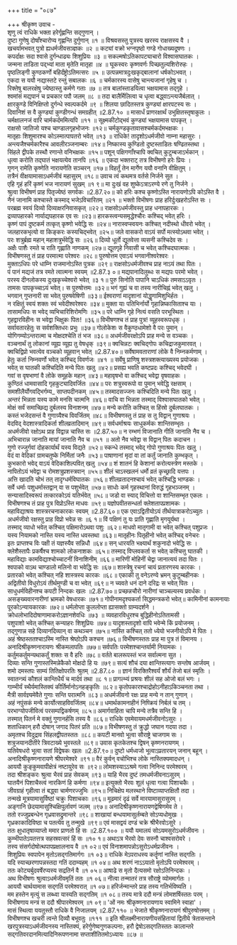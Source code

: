 +++
title = "०८७"

+++
श्रीकृष्ण उवाच -  
शृणु त्वं राधिके भक्ता हरेर्गृह्णन्ति सद्गुणान् ।  
दुष्टा गुणेषु दोषाँश्चारोप्य गृह्णन्ति दुर्गुणान् ॥१ ॥
विश्रवसस्तु पुत्रस्य खरस्य राक्षसस्य वै ।  
खचर्यामभवत् पुत्रो ह्यधर्मजीवसञ्ज्ञकः ॥२ ॥
कट्यां वक्रो भग्नपृष्ठो गण्डे गोधाख्यदूषणः ।  
कपर्दाक्षः सदा श्वासे दुर्गन्धाढ्यः शिशुप्रियः ॥३ ॥
सकल्मषोऽतिकापट्याचारो विश्वासघातकः ।  
जन्मना ताडिता पद्भ्यां माता मृतेति मातृहा ॥४ ॥
घूकस्वरः कृष्णवर्णः पिच्छतुल्यशिरोरुहः ।  
पृष्ठलिङ्गी कुण्ठकर्णो बहिर्दंष्ट्रोऽतिमत्सरः ॥५ ॥
उत्पन्नमात्रदुःखकृद्बालानां धर्षकोऽभवत् ।  
एकदा स ययौ नद्यास्तटे रन्तुं सबालकः ॥६ ॥
चर्मकारस्य वासेषु चान्त्यजानां गृहेषु च ।  
रिक्तेषु बालरक्षेषु ज्येष्ठास्तु कर्मणे गताः ॥७ ॥
तत्र बालांस्ताडयित्वा भक्षयामास तद्गृहे ।  
श्वमांसं मद्यपानं च प्रचकार पपौ जलम् ॥८ ॥
तदा बालैर्मिलित्वा च धृत्वा बद्ध्वाऽन्त्यजैर्बलात् ।  
क्षारकुण्डे विनिक्षिप्तो दुर्गन्धे स्वल्पकर्दमे ॥९ ॥
शिलया छादितस्तत्र कुण्ड्यां क्षारपटस्य सः ।  
दिवानिशं स वै कुण्ड्यां कुण्डीगन्धं समग्रहीत् ॥2.87.१० ॥
मासार्धं प्राणरक्षार्थं उभुक्षितस्तृषाकुलः ।  
चर्मक्षालनजं वारि चार्मकर्दममित्यपि ॥११ ॥
सूक्ष्मकीटोद्भवं कुण्ड्यां भक्षयामास पापकृत् ।  
राक्षसो जातिजो यश्च चाण्डालगृहभोजनः ॥१२॥
चर्मकुण्डकृतावासश्चर्मकर्दमभक्षकः ।  
मातृहाः शिशुमारश्च कोऽस्मात्पापतरो भवेत् ॥१३ ॥
राधिके! तादृशोऽधर्मजीवो नाम्ना महासुरः ।  
अन्त्यजैश्चर्मकारैश्च आवलीरञ्जनाम्बरः ॥१४॥
निष्कास्य कुण्डितो दुष्टस्ताडितः षण्ढितस्तथा ।  
सिंहले द्वीपके तस्थौ रणान्ते वनिभक्षकः ॥१५॥
पशून् पक्षिगणाँश्चापि क्वचित् कुटुम्बजाऽर्भकान् ।  
धृत्वा करोति तद्घातं भक्षयत्येव तानपि ॥१६ ॥
एकदा भक्तराट् तत्र विभीषणो हरेः प्रियः ।  
गृणन् रामेति कृष्णेति नारायणेति सञ्चरन् ॥१७॥
विहर्तुं तेन मार्गेण ययौ वनानि वीक्षितुम् ।  
तत्रैनं वीक्षयामासाऽधर्मजीवं महासुरम् ॥१८॥
उवाच त्वं कथमत्र वर्तसे निर्जने सुत ।  
एहि गृहं हरिं कृष्णं भज नारायणं सुखम् ॥१ ९॥
मा दुःखं वह शुष्केऽत्राऽरण्ये रणे तु निर्जने ।  
श्रुत्वा विभीषणं प्राह पितृज्येष्ठं सगर्वकः ॥2.87.२०॥
को हरिः कश्च कृष्णोऽस्ति नारायणोऽपि कोऽस्ति वै ।  
नैनं जानामि कश्चास्ते कस्माद् भजेऽविचारितम् ॥२१ ॥
भक्तो विभीषणः प्राह हरिर्दुःखहरोऽस्ति सः ।  
परब्रह्म स्वयं दिव्यो दिव्याक्षरनिवासकृत् ॥२२॥
राक्षसोऽधर्मजीवस्तु प्राह धनापहारकः ।  
द्रव्यापहारको नार्याद्यपहारक एव सः ॥२३॥
हारकस्त्वन्यसमृद्धेश्चौरः कश्चिद् भवेत् हरिः ।  
कृष्णं पापं दुष्टकर्म तत्कृत् कृष्णो भवेद्धि सः ॥२४॥
नारास्वप्स्वयनः कश्चित् नदीस्थो धीवरो भवेत् ।  
जलहारकभृत्यो वा किङ्करः कस्यचिद्भवेत् ॥२५॥
जले वासकरो वाऽयं सर्पो मत्स्योऽथवा भवेत् ।  
परः शत्रुर्ब्रह्म महान् महाशत्रुर्भवेद्धि सः ॥२६॥
दिव्यो धूर्तो द्यूतवेत्ता व्यसनी कश्चिदेव सः ।  
अक्षैः पाशैः रमते च राति गृह्णाति नाणकम् ॥२७॥
द्यूतगृहे निवासी च भवेत् कश्चिदघात्मकः ।  
विभीषणस्तु तं प्राह परमात्मा परेश्वरः ॥२८॥
पुरुषोत्तम एवाऽयं भगवानीश्वरेश्वरः ।  
मुक्ताऽधिपः परे धाम्नि राजमानोऽस्ति पुत्रक ॥२९॥
राक्षसोऽधर्मजीवश्च प्राह नाऽयं तथा पितः ।  
पं पानं मद्यजं तत्र रमते त्वात्मना स्वयम् ॥2.87.३ ०॥
मद्यपानादिलुब्धः स मद्यपः परमो भवेत् ।  
परस्य दीनलोकस्य दुःखकृच्चेश्वरो भवेत् ॥३ १॥
पुरु सिनोति पापानि चाऽधिकं तमसाऽऽवृतः ।  
तामसः पापकृच्चाऽयं भवेत्। स पुरुषोत्तमः ॥३२॥
भगं गुह्यं च वा तस्य नारीचिह्नं भवेत् खलु ।  
भगवान् गुप्तनारी सा भवेत् पुरुषवेषिणी ॥३३॥
ईश्वराणां मादृशानां योद्धॄणामिशुभिर्हतः ।  
न रक्षितुं स्वयं शक्तः स्वं भवेदीश्वरेश्वरः ॥३४॥
मुक्ता याः पतिभिर्नार्यो गृहान्निष्कासिताश्च याः ।  
तासामधिपः स भवेद् व्यभिचारिशिरोमणिः ॥३५॥
परे धाम्नि गृहे नित्यं वसति परभूस्थितः ।  
गृहद्वारविहीनः स भवेद्वा भिक्षुकः पितः! ॥३६॥
विभीषणश्च तं प्राह पुत्र! व्यूहस्वरूपधृक् ।  
सर्वावतारहेतुः स सर्वशक्तिधरः प्रभुः ॥३७॥
गोलोकेशः स वैकुण्ठधामेशो वै परः पुमान् ।  
योगिगम्योऽन्तरात्मा च मोक्षदश्चेति तं भज ॥३८॥
अधर्मजीवरक्षोऽपि प्राह मन्ये स वञ्चकः ।  
वञ्चनार्थं तु लोकानां व्यूह्य व्यूह्य तु वेषधृक् ॥३९॥
क्वचिन्नटः क्वचिद्गोपः कचिद्राजकुमारवत् ।  
क्वचिद्विप्रो भवत्येव वञ्चको व्यूहवान् भवेत् ॥2.87.४०॥
सर्वेषामवताराणां लोके वै निम्नकर्मणाम् ।  
हेतुः कर्ता निम्नवर्णो भवेत् कश्चिद् विवर्णजः ॥४१ ॥
सर्वेषु प्राणिषु शस्त्रशक्त्याख्यस्य प्रयोजकः ।  
भवेत् स घातकी कश्चिदिति मन्ये पितः खलु ॥४२॥
प्रसह्य भवति कष्टप्रदः कश्चिद् भवेदघी ।  
गवां स वृषभाणां वै लोके समूहके महान् ॥४३॥
महावृषभो वा कश्चिद् भवेद्वा वृषवाहकः ।  
कुण्ठितं धामवासादि गृहकुट्यादिवर्जितः ॥४४॥
परः शत्रुस्वरूपो वा पुमान् भवेद्धि रक्षसाम् ।  
समशीलैर्योगवद्भिर्गम्य\_ साप्तपदीनकम् ॥४५॥
तस्मादसज्जनः कश्चिदिति मन्ये पितः खलु ।  
अन्तरं भिन्नता यस्य कामे मनसि चात्मनि ॥४६॥
वाचि वा भिन्नता तस्माद् विश्वासघातको भवेत् ।  
मोक्षं सर्वं समाच्छिद्य दुर्बलस्य विनाशनम् ॥४७॥
मन्ये करोति कश्चित् स हिंस्रो दुर्बलघातकः ।  
कस्तं भजेदसन्तं वै गुणाग्र्यैश्च विवर्जितम् ॥४८॥
विभीषणस्तु तं प्राह स तु विद्वान् गुणाश्रयः ।  
वेदविद् वेदशास्त्रादिकर्ता शीलव्रतादिमान् ॥४९॥
सर्वधर्माश्रयः साधुकर्मकः शान्तिसम्भृतः ।  
अधर्मजीवो रक्षोऽथ प्राह विद्वान्न चास्ति सः ॥2.87.५०॥
न रम्भणं विजानाति गीतिं जानाति नैव च ।  
अभिचारान्न जानाति मायां जानाति नैव च ॥५१ ॥
अतो नैव भवेद्वा स विद्वान् पितः कदाचन ।  
गुणो रज्जुर्गवां दोहकार्यार्थं यस्य विद्यते ॥५२॥
स्कन्धे तस्माद् भवेद् गोपो गुणाश्रयः पितः खलु ।  
वेदं वा वेदिकां ग्रामचतुष्के निर्मितां जनैः ॥५३॥
पाषाणानां मृदां वा तां कर्तुं जानाति कुम्भकृत् ।  
कुभकारो भवेद् वाऽयं वेदिकाशिल्पवित् खलु ॥५४॥
शं शातनं हि केशानां करोत्यस्त्रेण मस्तके ।  
नापितोऽयं भवेद्वा च रोमशत्रुप्रशस्त्रवान् ॥५५॥
शीलं चाऽस्खलनं धर्मो व्रतं कृच्छ्रादि यत्तपः ।  
अत्ति खादति चोभं तत् तादृग्धर्मविघातकः ॥५६॥
शीलव्रतादनश्चायं भवेत् कश्चिद्धि भाण्डकः ।  
सर्वे धर्माः पशुधर्मास्तद्वान् वा स पशुर्भवेत् ॥५७॥
साधोः कर्म गृहस्थानां विरुद्धं गृहभञ्जनम् ।  
सन्यासादिस्वरूपं तत्कारकोऽयं यतिर्भवेत् ॥५८॥
जडो वा स्याद् विचित्तो वा शान्तिसम्भृत एकलः ।  
विभीषणश्च तं प्राह पुत्र विप्रोऽस्ति माधवः ॥५९॥
यज्ञोपवीतसन्धर्ता क्लेशतापप्रशामकः ।  
महाविद्याश्रयः शास्त्ररचनाकारकः स्वयम् ॥2.87.६०॥
एक एवाऽद्वितीयोऽयं तीर्थयात्राकरोऽच्युतः ।  
अधर्मजीवो रक्षस्तु प्राह विप्रो भवेन्न सः ॥६ १॥
विं पक्षिणं तु यः प्राति गृह्णाति मृगयूर्यथा ।  
तस्माद् व्याधो भवेत् कश्चित् पक्षिमारोऽथवा पशुः ॥६२॥
माधवो मातृगामी वा भवेत् कश्चित् पशुप्रजः ।  
यस्य नियामको नास्ति यस्य नास्ति धवस्तथा ॥६३॥
मातृहीनः पितृहीनो भवेत् कश्चिद् वनेचरः ।  
इतः प्राप्तश्च विः पक्षी तं यज्ञस्यैव सन्निधौ ॥६४॥
सन् धारयति भक्ष्यार्थं शकुनादो भवेद्धि सः ।  
क्लेशैस्तापैः प्रकर्षैश्च शामको लोकनाशकः ॥६५॥
तस्माद् विप्लवकर्ता स भवेत् कश्चित्तु घातकी ।  
महाविद्याः कामविद्याश्चोच्चाटनीं विनाशिनीम् ॥६६॥
मारिणीं मोहिनीं चेद्वा जानात्ययं तदा पितः ।  
श्वपाको वाऽथ चाण्डालो मलिनो वा भवेद्धि सः ॥६७॥
शास्त्रेषु रचनां चायं प्रतारणस्य कारकः ।  
प्रतारको भवेत् कश्चित् नहि शास्त्रस्य कारकः ॥६८॥
एकाकी तु वनेऽरण्ये भ्रमन् कुटुम्बहीनकः ।  
अद्वितीयो विधुरोऽयं तीर्थमुण्डी च वा भवेत् ॥६९॥
न च्यवते धनं दाने दरिद्रः स भवेत् पितः ।  
साधुधर्मविहीनश्च कपटी निन्दकः खलः ॥2.87.७०॥
प्रच्छन्नचौरो नारीणां चाञ्चल्यस्य प्रवर्धकः ।  
असङ्ख्यवारनारीणां भ्रामको वेषधारकः ॥७१॥
गोपीनामदृश्यकर्ता सिद्धमन्त्रकरो भवेत्॥
कामिनीनां कामनायाः पूरकोऽन्यायकारकः ॥७२॥
धर्मलोप्ता कुललोप्ता ह्यासक्तो ग्राम्यदर्शने ।  
क्रोधलोभादिदोषाणामाकरोऽज्ञानशेवधिः ॥७३ ॥
व्यवहारविधुरश्च बुद्धिहीनोऽतितामसी ।  
पशुपाशो भवेत् कश्चित् कन्याहरः शिशुप्रियः ॥७४॥
यादृशस्तादृशो वापि भवेन्मे किं प्रयोजनम् ।  
तद्गुणान्न सहे दिव्यानदिव्यान् वा कथञ्चन ॥७५॥
नास्ति कश्चित् ततो ध्येयो भजनीयोऽपि मे पितः ।  
अहं श्रेष्ठस्ततश्चाऽस्मि नास्ति श्रेष्ठोऽपि कश्चन ॥७६॥
विभीषणस्ततः प्राह मा पुत्र तं विमानय ।  
अनादिश्रीकृष्णनारायणः श्रीकमलापतिः ॥७७॥
सर्वपतिः परमेशश्चान्तर्यामी नियामकः ।  
कर्तुमकर्तुमन्यथाकर्तुं शक्तः स वै हरिः ॥७८॥
वर्तते बालरूपस्तं भज सर्वात्मना सुत ।  
दिव्याः सन्ति गुणास्तस्मिन्नेकैको मोक्षदो हि यः ॥७९॥
सत्यं शौचं दया क्षान्तिस्त्यागः सन्तोष आर्जवम् ।  
शमो दमस्तपः साम्यं तितिक्षोपरतिः श्रुतम् ॥2.87.८० ॥
ज्ञानं विरक्तिरैश्वर्यं शौर्यं तेजो बलं स्मृतिः ।  
स्वातन्त्र्यं कौशलं कान्तिधैर्यं च मार्दवं तथा ॥८ १॥
प्रागल्भ्यं प्रश्रयः शीलं सह ओजो बलं भगः ।  
गाम्भीर्यं स्थैर्यमास्तिक्यं कीर्तिर्मानोऽनहङ्कृतिः ॥८२॥
कृतोपकारश्चाद्रोहोऽनीहाऽकिञ्चनता तथा ।  
मैत्री सार्वज्ञ्यमेवैते गुणाः सन्ति परात्मनि ॥८३॥
अधर्मजीवनो रक्षः प्राह मन्ये न तान् गुणान् ।  
अहं नपुंसकं मन्ये कार्योत्साहविवर्जितम् ॥८४॥
धमार्थकामनाहीनं निष्क्रियं निर्बलं च तम् ।  
परभाग्योपजीवित्वं परसम्पद्विकर्षणम् ॥८५॥
अमार्गवाहिता चापि मन्ये तत्रैव सन्ति हि ।  
तस्मात् पितर्न मे वक्तुं गुणानर्हसि तस्य वै ॥८६॥
राधिके एवमेवायमधर्मजीवनोऽसुरः ।  
शताधिकान् हरौ दोषान् जगाद पितरं प्रति ॥८७॥
विभीषणस्तु तं क्रुद्धो जघान गदया तदा ।  
अमृतश्च विदुद्राव सिंहलद्वीपतस्ततः ॥८८॥
कपटी मानवो भूत्वा सौराष्ट्रे चाजगाम सः ।  
शत्रुजयानदीतीरे त्रिवटाख्ये भुवस्तले ॥८९॥
उवास कृतकेतश्च द्विषन् कृष्णनरायणम् ।  
यतिवेषधरो भूत्वा सतां विद्वेषकः खलः ॥2.87.९०॥
दुष्टो धर्मध्वजो भूत्वाऽप्रतारयन् जनान् बहून् ।  
अनादिश्रीकृष्णनारायणे श्रीपरमेश्वरे ॥९१॥
वैरं कुर्वन् वचोभिश्च लोके नास्तिक्यमादधन् ।  
आययौ कुङ्कुमवापीक्षेत्रं नष्टायुरेव सः ॥९२॥
लोमशस्याऽऽश्रमे गत्वा निनिन्द परमेश्वरम् ।  
तदा श्रीशङ्करः श्रुत्वा भैरवं प्राह सेवकम् ॥९३॥
याहि भैरव दुष्टं तमधर्मजीवनाऽसुरम् ।  
घातयैनं पिशाचैस्त्वं नारकिणं हि कर्मणा ॥९४॥
इत्युक्तो भैरवः शूलं धृत्वा गत्वा पिशाचकैः ।  
जीवग्राहं गृहीत्वा तं बद्ध्वा चार्मणरज्जुभिः ॥९५॥
निचिक्षेप मलस्थाने विष्टाव्याप्तक्षितौ तदा ।  
तन्मखे मूत्रयामासुर्विष्ठां चक्रुः पिशाचकाः ॥९६॥
मूढमारं दृढं सर्वे मारयामासुरासुरम् ।  
अङ्गानि छेदयामासुश्चिक्षिपुर्लावणं जलम् ॥९७॥
अनादिश्रीकृष्णनारायणद्वेषिणमेव ते ।  
ततो रज्जुप्रबन्धेन गृध्रवासद्रुमान्तरे ॥९८॥
शाखायां बन्धयामासुर्लम्बते सोऽप्यधोमुखः ।  
गृध्रकाकादिविष्ठा च पतत्येव तु तन्मुखे ॥९९॥
एवं मासद्वयं दण्डं चक्रे श्रीभैरवोऽसुरे ।  
ततः क्षुधातृषाव्याप्तो ममार प्राणतो हि सः ॥2.87.१०० ॥
ययौ यमालयं सोऽयमसुरोऽधर्मजीवनः ।  
कुम्भीपातेऽपतत्तत्र सहस्रवत्सरं हिं सः ॥१० १॥
अथाऽत्र भैरवो देवः सस्नौ चाश्वसरोवरे ।  
तस्य संसर्गदोषोत्थपापप्रक्षालनाय वै ॥१ ०२॥
एवं विनाशमापन्नोऽसुरोऽधर्मप्रजीवनः ।  
शिशुप्रियः स्वपापेन मृतोऽसद्गतिमार्गगः ॥१ ०३॥
राधिके मेऽपराधस्य कर्तॄणां नास्ति सद्गतिः ।  
यदि स्याच्छरणापन्नस्तदा गतिं ददाम्यहम् ॥१ ०४॥
अथ शरणं नाऽऽयातो मृतोऽपि परमेश्वरम् ।  
ततः कोट्यर्बुदवर्षेरप्यस्य सद्रतिर्न वै ॥१ ०५॥
आषाढे स मृतो दैत्यसमो रक्षोऽतिनिन्दकः ।  
अथ विभीषणः श्रुत्वाऽधर्मजीवमृतिं ततः ॥१ ०६॥
नीत्वा तन्मातरं तत्र सौराष्ट्रे व्योममार्गतः ।  
आययौ चार्थयामास सद्गतिं परमेश्वरात् ॥१ ०७॥
हरिर्जन्मान्तरे प्राह तस्य गतिर्भविष्यति ।  
मम हस्तेन मृत्युं स लब्ध्वा यास्यति सद्गतिम् ॥१ ०८॥
तस्य मात्रे ददौ मन्त्रं लोमशर्षिस्ततः परम् ।  
विभीषणाय मन्त्रं स ददौ श्रीपारमेश्वरम् ॥१ ०९॥
'ओं नमः श्रीकृष्णनारायणाय स्वामिने स्वाहा' ।  
मासं स्थित्वा ययतुस्तौ राधिके वै निजालयम् ॥2.87.११० ॥
भेजाते श्रीकृष्णनारायणं श्रीपुरुषोत्तमम् ।  
विभीषणश्च खचरी त्वन्ते दिव्यौ बभूवतुः ॥१११ ॥
इति श्रीलक्ष्मीनारायणीयसंहितायां द्वितीये त्रेतासन्ताने खरपुत्रस्याऽधर्मजीवनस्य नास्तिक्यं, हरेर्गुणेष्वगुणकल्पनाः, हरौ द्वेषोऽसद्गतिस्ततः कालान्तरे सद्गतिवरदानमित्यादिनिरूपणनामा सप्ताशीतितमोऽध्यायः ॥८७ ॥
    
